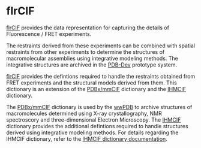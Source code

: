 
# flrCIF

[flrCIF](base/mmcif_ihm_flr-core.dic) provides the data representation for
capturing the details of Fluorescence / FRET experiments. 

The restraints derived from these experiments can be combined with spatial restraints
from other experiments to determine the structures of macromolecular assemblies using 
integrative modeling methods. The integrative structures are archived in the
[PDB-Dev](https://pdb-dev.wwpdb.org) prototype system.

[flrCIF](base/mmcif_ihm_flr-core.dic) provides the defintions required to handle the restraints obtained from
FRET experiments and the structural models derived from them. This dictionary is an extension of the 
[PDBx/mmCIF](http://mmcif.wwpdb.org) dictionary and the [IHMCIF](https://github.com/ihmwg/IHM-dictionary) dictionary.

The [PDBx/mmCIF](http://mmcif.wwpdb.org) dictionary is used by the [wwPDB](http://www.wwpdb.org) to
archive structures of macromolecules determined using X-ray crystallography, NMR spectroscory
and three-dimensional Electron Microscopy.
The [IHMCIF](https://github.com/ihmwg/IHM-dictionary) dictionary provides the additional defintions 
required to handle structures derived using integrative modeling methods.
For details regarding the IHMCIF dictionary, refer to the 
[IHMCIF dictionary documentation](https://github.com/ihmwg/IHM-dictionary/blob/master/dictionary_documentation/documentation.md).

